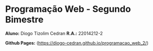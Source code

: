 # Programação Web - Segundo Bimestre

**Aluno:** Diogo Tizolim Cedran
**R.A.:** 22014212-2

**Github Pages:** (https://diogo-cedran.github.io/programacao_web_2/)
